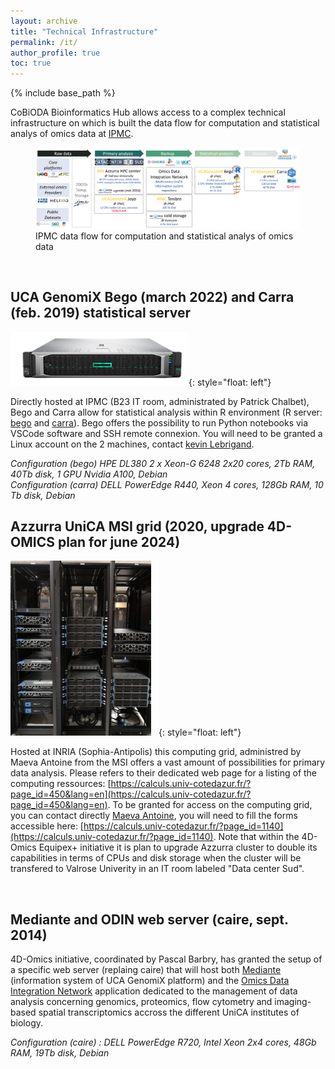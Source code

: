 ```yaml
---
layout: archive
title: "Technical Infrastructure"
permalink: /it/
author_profile: true
toc: true
---
```


{% include base_path %}


CoBiODA Bioinformatics Hub allows access to a complex technical infrastructure on which is built the data flow for computation and statistical analys of omics data at  [IPMC](http://ipmc.cnrs.fr).
<br>

<figure>
  <img src="/images/ipmc_data_flow.png" alt="IPMC data flow"/>
  <figcaption>IPMC data flow for computation and statistical analys of omics data</figcaption>
</figure>

<i><br></i>


## UCA GenomiX Bego (march 2022) and Carra (feb. 2019) statistical server

![bego](/images/bego.png "bego"){: style="float: left"}

Directly hosted at IPMC (B23 IT room, administrated by Patrick Chalbet), Bego and Carra allow for statistical analysis within R environment (R server: [bego](http://bego.ipmc.cnrs.fr:8787/) and [carra](http://carra.ipmc.cnrs.fr:8787/)). Bego offers the possibility to run Python notebooks via VSCode software and SSH remote connexion. You will need to be granted a Linux account on the 2 machines, contact [kevin Lebrigand](mailto:lebrigand@ipmc.cnrs.fr).

<i>Configuration (bego) HPE DL380 2 x Xeon-G 6248 2x20 cores, 2Tb RAM, 40Tb disk, 1 GPU Nvidia A100, Debian</i>
<br>
<i>Configuration (carra) DELL PowerEdge R440, Xeon 4 cores, 128Gb RAM, 10 Tb disk, Debian</i>


## Azzurra UniCA MSI grid (2020, upgrade 4D-OMICS plan for june 2024)

![azzurra](/images/azzurra.jpg "azzurra"){: style="float: left"}

Hosted at INRIA (Sophia-Antipolis) this computing grid, administred by Maeva Antoine from the MSI offers a vast amount of possibilities for primary data analysis. Please refers to their dedicated web page for a listing of the computing ressources: [https://calculs.univ-cotedazur.fr/?page_id=450&lang=en](https://calculs.univ-cotedazur.fr/?page_id=450&lang=en). To be granted for access on the computing grid, you can contact directly [Maeva Antoine](mailto:Maeva.ANTOINE@univ-cotedazur.fr), you will need to fill the forms accessible here: [https://calculs.univ-cotedazur.fr/?page_id=1140](https://calculs.univ-cotedazur.fr/?page_id=1140). Note that within the 4D-Omics Equipex+ initiative it is plan to upgrade Azzurra cluster to double its capabilities in terms of CPUs and disk storage when the cluster will be transfered to Valrose Univerity in an IT room labeled "Data center Sud".


<br>

## Mediante and ODIN web server (caire, sept. 2014)

4D-Omics initiative, coordinated by Pascal Barbry, has granted the setup of a specific web server (replaing caire) that will host both [Mediante](https://www.genomique.info:8443/merge/index) (information system of UCA GenomiX platform) and the [Omics Data Integration Network](https://www.genomique.info:8443/odin/index) application dedicated to the management of data analysis concerning genomics, proteomics, flow cytometry and imaging-based spatial transcriptomics accross the different UniCA institutes of biology.

<i>Configuration (caire) : DELL PowerEdge R720, Intel Xeon 2x4 cores, 48Gb RAM, 19Tb disk, Debian</i>
